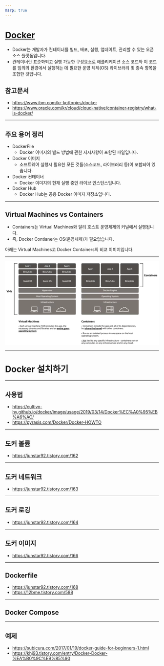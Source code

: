 ```yaml
---
marp: true
---
```

# [Docker](https://www.docker.com/)
- Docker는 개발자가 컨테이너를 빌드, 배포, 실행, 업데이트, 관리할 수 있는 오픈 소스 플랫폼입니다. 
- 컨테이너란 표준화되고 실행 가능한 구성요소로 애플리케이션 소스 코드와 이 코드를 임의의 환경에서 실행하는 데 필요한 운영 체제(OS) 라이브러리 및 종속 항목을 조합한 것입니다.

## 참고문서
- https://www.ibm.com/kr-ko/topics/docker
- https://www.oracle.com/kr/cloud/cloud-native/container-registry/what-is-docker/

---
## 주요 용어 정리 
- DockerFile
  - Docker 이미지의 빌드 방법에 관한 지시사항이 포함된 파일입니다.
- Docker 이미지
  - 소프트웨어 실행시 필요한 모든 것들(소스코드, 라이브러리 등)이 포함되어 있습니다.
- Docker 컨테이너 
  - Docker 이미지의 현재 실행 중인 라이브 인스턴스입니다. 
- Docker Hub 
  - Docker Hub는 공용 Docker 이미지 저장소입니다. 
---
## Virtual Machines vs Containers
- Containers는 Virtual Machines와 달리 호스트 운영체제의 커널에서 실행됩니다. 
- 즉, Docker Contianer는 OS(운영체제)가 필요없습니다. 

아래는 Virtual Machines고 Docker Containers의 비교 이미지입니다.

---
![Alt text](image.png)

---
# Docker 설치하기 


---
## 사용법 
- https://cultivo-hy.github.io/docker/image/usage/2019/03/14/Docker%EC%A0%95%EB%A6%AC/
- https://pyrasis.com/Docker/Docker-HOWTO

---
## 도커 볼륨 
- https://junstar92.tistory.com/162

---
## 도커 네트워크 
- https://junstar92.tistory.com/163

---
## 도커 로깅
- https://junstar92.tistory.com/164

---
## 도커 이미지
- https://junstar92.tistory.com/166

---
## Dockerfile
- https://junstar92.tistory.com/168
- https://12bme.tistory.com/588

---
## Docker Compose 


---
## 예제 
- https://subicura.com/2017/01/19/docker-guide-for-beginners-1.html
- https://khj93.tistory.com/entry/Docker-Docker-%EA%B0%9C%EB%85%90






